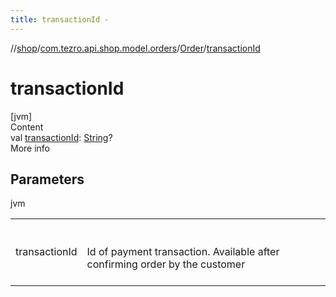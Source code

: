 ```yaml
---
title: transactionId -
---
```

//[shop](../../../index.md)/[com.tezro.api.shop.model.orders](../index.md)/[Order](index.md)/[transactionId](transaction-id.md)



# transactionId  
[jvm]  
Content  
val [transactionId](transaction-id.md): [String](https://kotlinlang.org/api/latest/jvm/stdlib/kotlin/-string/index.html)?  
More info  


## Parameters  
  
jvm  
  
| | |
|---|---|
| <a name="com.tezro.api.shop.model.orders/Order/transactionId/#/PointingToDeclaration/"></a>transactionId| <a name="com.tezro.api.shop.model.orders/Order/transactionId/#/PointingToDeclaration/"></a><br><br>Id of payment transaction. Available after confirming order by the customer<br><br>|
  
  



